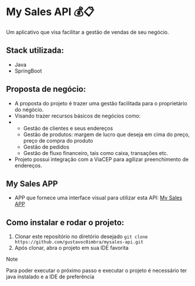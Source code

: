 # My Sales API 💰📋
Um aplicativo que visa facilitar a gestão de vendas de seu negócio.

## Stack utilizada:
- Java
- SpringBoot

## Proposta de negócio:
- A proposta do projeto é trazer uma gestão facilitada para o proprietário do négócio.
- Visando trazer recursos básicos de negócios como:
- - Gestão de clientes e seus endereços
  - Gestão de produtos: margem de lucro que deseja em cima do preço, preço de compra do produto
  - Gestão de pedidos
  - Gestão de fluxo financeiro, tais como caixa, transações etc.
- Projeto possui integração com a ViaCEP para agilizar preenchimento de endereços.

## My Sales APP
- APP que fornece uma interface visual para utilizar esta API: [My Sales APP](https://github.com/gustavoc0imbra/mysales-flutter-app)

## Como instalar e rodar o projeto:
1. Clonar este repositório no diretório desejado `git clone https://github.com/gustavoc0imbra/mysales-api.git`
2. Após clonar, abra o projeto em sua IDE favorita
> [!NOTE]
> Para poder executar o próximo passo e executar o projeto é necessário ter java instalado e a IDE de preferência
